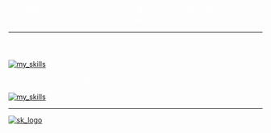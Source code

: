 <link href="https://fonts.googleapis.com/css2?family=Nunito&display=swap" rel="stylesheet">

<!--<p align="center"><span style="color:#fff; font-family: 'Nunito'; font-size: 35px">SuperFeda</span></p>-->
<span style="color:#fff; font-family: 'Nunito'; font-size: 17px">Im SuperFeda, im the owner of SkylightProduction, Russian genius of print("hello world") and doctor of Minecraft science.</span>

---
<span style="color:#fff; font-family: 'Nunito'; font-size: 23px">My Skills:</span>

[![my_skills](https://skillicons.dev/icons?i=python,sqlite,discord&theme=dark)](https://skillicons.dev/)

<span style="color:#fff; font-family: 'Nunito'; font-size: 17px">Later I will try to add these skills to my list of skills:</span>

[![my_skills](https://skillicons.dev/icons?i=cpp,java,ts,html,css,blender,unreal,linux&theme=dark)](https://skillicons.dev/)

---
[![sk_logo](https://media.discordapp.net/attachments/968157912843288606/1180063458541195304/SkylightProduction.png?ex=65a0f8bd&is=658e83bd&hm=19b199aa447f6c1d7a5cfe20476e87186c7fb3d195d3c90b78403377922785ab&=&format=webp&quality=lossless)](https://github.com/orgs/SkylightProduction/repositories)

